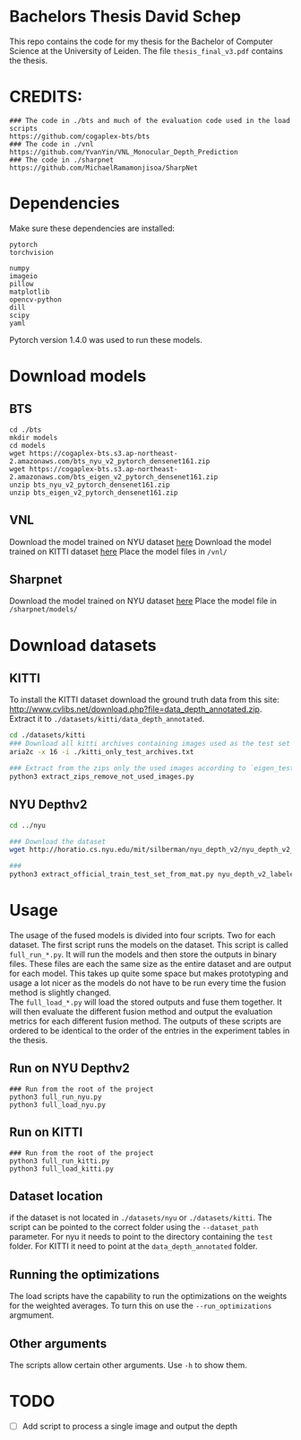 # Bachelors Thesis David Schep

This repo contains the code for my thesis for the Bachelor of Computer Science at the University of Leiden.
The file `thesis_final_v3.pdf` contains the thesis.


# CREDITS:
```
### The code in ./bts and much of the evaluation code used in the load scripts
https://github.com/cogaplex-bts/bts
### The code in ./vnl
https://github.com/YvanYin/VNL_Monocular_Depth_Prediction
### The code in ./sharpnet
https://github.com/MichaelRamamonjisoa/SharpNet
```

# Dependencies
Make sure these dependencies are installed:
```
pytorch
torchvision

numpy
imageio
pillow
matplotlib
opencv-python
dill
scipy
yaml
```
Pytorch version 1.4.0 was used to run these models.  

# Download models
## BTS
```
cd ./bts
mkdir models
cd models
wget https://cogaplex-bts.s3.ap-northeast-2.amazonaws.com/bts_nyu_v2_pytorch_densenet161.zip
wget https://cogaplex-bts.s3.ap-northeast-2.amazonaws.com/bts_eigen_v2_pytorch_densenet161.zip
unzip bts_nyu_v2_pytorch_densenet161.zip
unzip bts_eigen_v2_pytorch_densenet161.zip
```

## VNL
Download the model trained on NYU dataset [here](https://cloudstor.aarnet.edu.au/plus/s/7kdsKYchLdTi53p) 
Download the model trained on KITTI dataset [here](https://cloudstor.aarnet.edu.au/plus/s/eviO16z68cKbip5) 
Place the model files in `/vnl/`

## Sharpnet
Download the model  trained on NYU dataset [here](https://drive.google.com/open?id=1UTruzxPxQdoxF44X7D27f8rISFU0bKMK)
Place the model file in `/sharpnet/models/`

# Download datasets
## KITTI
To install the KITTI dataset download the ground truth data from this site: http://www.cvlibs.net/download.php?file=data_depth_annotated.zip.    
Extract it to `./datasets/kitti/data_depth_annotated`.  
``` bash
cd ./datasets/kitti
### Download all kitti archives containing images used as the test set images.
aria2c -x 16 -i ./kitti_only_test_archives.txt

### Extract from the zips only the used images according to `eigen_test_files_with_gt.txt`
python3 extract_zips_remove_not_used_images.py

```


## NYU Depthv2
``` bash
cd ../nyu

### Download the dataset
wget http://horatio.cs.nyu.edu/mit/silberman/nyu_depth_v2/nyu_depth_v2_labeled.mat

###
python3 extract_official_train_test_set_from_mat.py nyu_depth_v2_labeled.mat splits.mat .

```

# Usage

The usage of the fused models is divided into four scripts. Two for each dataset. The first script runs the models on the dataset. This script is called `full_run_*.py`. It will run the models and then store the outputs in binary files. These files are each the same size as the entire dataset and are output for each model. This takes up quite some space but makes prototyping and usage a lot nicer as the models do not have to be run every time the fusion method is slightly changed.  
The `full_load_*.py` will load the stored outputs and fuse them together. It will then evaluate the different fusion method and output the evaluation metrics for each different fusion method. The outputs of these scripts are ordered to be identical to the order of the entries in the experiment tables in the thesis.  

## Run on NYU Depthv2

```
### Run from the root of the project
python3 full_run_nyu.py
python3 full_load_nyu.py
```
## Run on KITTI

```
### Run from the root of the project
python3 full_run_kitti.py
python3 full_load_kitti.py
```
## Dataset location
if the dataset is not located in `./datasets/nyu` or `./datasets/kitti`. The script can be pointed to the correct folder using the `--dataset_path` parameter. For nyu it needs to point to the directory containing the `test` folder. For KITTI it need to point at the `data_depth_annotated` folder.

## Running the optimizations
The load scripts have the capability to run the optimizations on the weights for the weighted averages. To turn this on use the `--run_optimizations` argmument.

## Other arguments
The scripts allow certain other arguments. Use `-h` to show them.


# TODO
- [ ] Add script to process a single image and output the depth
